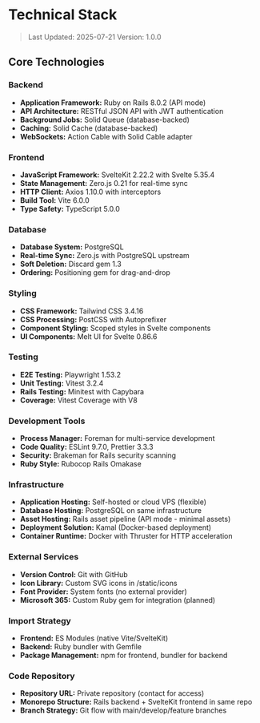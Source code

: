 # Technical Stack

> Last Updated: 2025-07-21
> Version: 1.0.0

## Core Technologies

### Backend

- **Application Framework:** Ruby on Rails 8.0.2 (API mode)
- **API Architecture:** RESTful JSON API with JWT authentication
- **Background Jobs:** Solid Queue (database-backed)
- **Caching:** Solid Cache (database-backed)
- **WebSockets:** Action Cable with Solid Cable adapter

### Frontend

- **JavaScript Framework:** SvelteKit 2.22.2 with Svelte 5.35.4
- **State Management:** Zero.js 0.21 for real-time sync
- **HTTP Client:** Axios 1.10.0 with interceptors
- **Build Tool:** Vite 6.0.0
- **Type Safety:** TypeScript 5.0.0

### Database

- **Database System:** PostgreSQL 
- **Real-time Sync:** Zero.js with PostgreSQL upstream
- **Soft Deletion:** Discard gem 1.3
- **Ordering:** Positioning gem for drag-and-drop

### Styling

- **CSS Framework:** Tailwind CSS 3.4.16
- **CSS Processing:** PostCSS with Autoprefixer
- **Component Styling:** Scoped styles in Svelte components
- **UI Components:** Melt UI for Svelte 0.86.6

### Testing

- **E2E Testing:** Playwright 1.53.2
- **Unit Testing:** Vitest 3.2.4
- **Rails Testing:** Minitest with Capybara
- **Coverage:** Vitest Coverage with V8

### Development Tools

- **Process Manager:** Foreman for multi-service development
- **Code Quality:** ESLint 9.7.0, Prettier 3.3.3
- **Security:** Brakeman for Rails security scanning
- **Ruby Style:** Rubocop Rails Omakase

### Infrastructure

- **Application Hosting:** Self-hosted or cloud VPS (flexible)
- **Database Hosting:** PostgreSQL on same infrastructure
- **Asset Hosting:** Rails asset pipeline (API mode - minimal assets)
- **Deployment Solution:** Kamal (Docker-based deployment)
- **Container Runtime:** Docker with Thruster for HTTP acceleration

### External Services

- **Version Control:** Git with GitHub
- **Icon Library:** Custom SVG icons in /static/icons
- **Font Provider:** System fonts (no external provider)
- **Microsoft 365:** Custom Ruby gem for integration (planned)

### Import Strategy

- **Frontend:** ES Modules (native Vite/SvelteKit)
- **Backend:** Ruby bundler with Gemfile
- **Package Management:** npm for frontend, bundler for backend

### Code Repository

- **Repository URL:** Private repository (contact for access)
- **Monorepo Structure:** Rails backend + SvelteKit frontend in same repo
- **Branch Strategy:** Git flow with main/develop/feature branches